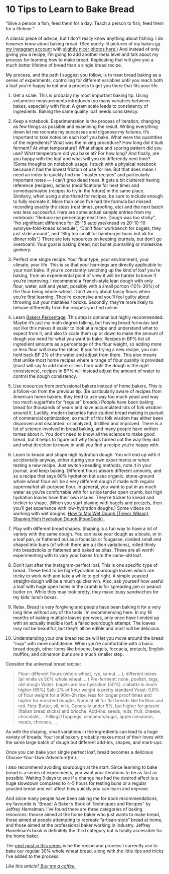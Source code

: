 
# 10 Tips to Learn to Bake Bread

“Give a person a fish, feed them for a day. Teach a person to fish, feed them for a lifetime.”

A classic piece of advice, but I don’t really know anything about fishing. I do however know about baking bread. (See poorly-lit pictures of my bakes [on my instagram account](https://www.instagram.com/dgryski/) with [slightly nicer photos here.](https://www.instagram.com/littlebluebakehouse/)) And instead of only giving you a recipe, I’m going to add another meta level and talk about my process for learning how to make bread. Replicating that will give you a much better lifetime of bread than a single bread recipe.

My process, and the path I suggest you follow, is to treat bread baking as a series of experiments, controlling for different variables until you reach both a loaf you’re happy to eat and a process to get you there that fits your life.

1. Get a scale. This is probably my most important baking tip. Using volumetric measurements introduces too many variables between bakes, especially with flour. A gram scale leads to consistency of ingredients. Baking the same quality loaf needs consistency.

1. Keep a notebook. Experimentation is the process of iteration, changing as few things as possible and examining the result. Writing everything down let me recreate my successes and diganose my failures. It’s important to take notes on each loaf you bake. What were the quantities of the ingredients? What was the mixing procedure? How long did it bulk ferment? At what temperature? What shape and scoring pattern did you use? What temperature did you bake at? For how long? And finally, are you happy with the loaf and what will you do differently next time? (Some thoughts on notebook usage. I stuck with a physical notebook because it had the lowest friction of use for me. But that does mean I need an index to quickly find my “master recipes” and particularly important notes — I can’t grep dead trees. It gets a bit cluttered having reference (recipes), actions (modifications for next time) and someday/maybe (recipes to try in the future) in the same place. Similarly, when using a shorthand for recipes, be sure to include enough to fully recreate it. More than once I’ve had the formula but missed recording exactly the steps (rest times, proofing, etc) and the next batch was less successful. Here are some actual sample entries from my notebook: “Reduce rye percentage next time. Dough was too sticky”, “No significant difference for 25–15 autolyse/knead vs 20–10–10 autolyse-fold-knead schedule”, “Don’t flour workbench for bagels; they just slide around”, and “85g too small for hamburger buns but ok for dinner rolls”.) There are lots resources on keeping journals, but don’t go overboard. Your goal is baking bread, not bullet journalling or moleskine geekery.

1. Perfect one single recipe. Your flour type, your environment, your climate, your life. This is so that your learnings are directly applicable to your next bake. If you’re constantly switching up the kind of loaf you’re baking, from an experimental point of view it will be harder to know if you’re improving. I recommend a French-style lean dough with only flour, water, salt and yeast, possibly with a small portion (10%-30%) of the flour being whole-wheat. Don’t worry about fancy flours when you’re first learning. They’re expensive and you’ll feel guilty about throwing out your mistakes / bricks. Secondly, they’re more likely to behave differently from the recipes you find online.

1. Learn [Bakers Percentage](https://www.kingarthurflour.com/pro/reference/bakers-percentage). This step is optional but highly recommended. Maybe it’s just my math degree talking, but having bread formulas laid out like this makes it easier to look at a recipe and understand what to expect from it, and also to scale them up or down to make the amount of dough you need for what you want to bake. Recipes in BP% list all ingredient amounts as a percentage of the flour weight, so adding more or less flour will skew the ratios. If you’re trying a new recipe, you can hold back BP 2% of the water and adjust from there. This also means that unlike most home recipes where a range of flour quanity is provided (most will say to add more or less flour until the dough is the right consistency), recipes in BP% will instead adjust the amount of water to control the dough consistency.

1. Use resources from professional bakers instead of home bakers. This is a follow-on from the previous tip. (Be particularly aware of recipes from American home bakers: they tend to use way too much yeast and way too much sugar/fats for “regular” breads.) People have been baking bread for thousands of years and have accumulated lots of folk wisdom around it. Luckily, modern bakeries have studied bread making in pursuit of commercial optimization, so much of this folk wisdom has either been disproven and discarded, or analyzed, distilled and improved. There is a lot of science involved in bread baking, and many people have written tomes about it. You don’t need to know all the science to make good bread, but it helps to figure out why things turned out the way they did and what direction to move in until you find a recipe you’re happy with.

1. Learn to knead and shape high hydration dough. You will end up with it accidentally anyway, either during your own experiments or when testing a new recipe. Just switch kneading methods, note it in your journal, and keep baking. Different flours absorb different amounts, and so a recipe that says 80% hydration but uses organic, stone-ground whole wheat flour will be a very different dough if made with regular supermarket all-purpose flour. In general, you want to put in as much water as you’re comfortable with for a nice tender open crumb, but high hydration loaves have their own issues. They’re tricker to knead and trickier to shape. (When you start playing with bagels and pretzels, then you’ll get experience with low-hydration doughs.) Some videos on working with wet doughs: [How to Mix Wet Dough (Trevor Wilson)](https://www.youtube.com/watch?v=zgz0oAhgwyg), [Shaping High Hydration Dough (FoodGeek) ](https://www.youtube.com/watch?v=IxVSlizlt-s).

1. Play with different bread shapes. Shaping is a fun way to have a lot of variety with the same dough. You can bake your dough as a boule, or in a loaf pan, or flattened out as a focaccia or fougasse, divided small and shaped into buns (of which there are a zillion variations), rolled thinly into breadsticks or flattened and baked as pitas. These are all worth experimenting with to vary your bakes from the same-old loaf.

1. Don’t lust after the Instagram-perfect loaf. This is one specific type of bread. These tend to be high-hydration sourdough loaves which are tricky to work with and take a while to get right. A simple yeasted straight-dough will be a much quicker win. Also, ask yourself how useful a loaf with huge open holes in the crumb is for spreading jam or peanut butter on. While they may look pretty, they make lousy sandwiches for my kids’ lunch boxes.

1. Relax. Bread is very forgiving and people have been baking it for a very long time without any of the tools I’m recommending here. In my 18 months of baking multiple loaves per week, only once have I ended up with an actually inedible loaf: a failed sourdough attempt. The loaves may not be beautiful, but they’ll all be edible and most will be delicious.

1. Understanding your one bread recipe will let you move around the bread “map” with more confidence. When you’re comfortable with a basic bread dough, other items like brioche, bagels, foccacia, pretzels, English muffins, and cinnamon buns are a much smaller step.

Consider the universal bread recipe:
> Flour: different flours (whole wheat, rye, kamut, …), different mixes (all white vs 50% whole wheat, …)
> Pre-ferment: none, poolish, biga, old-dough
> Water: bagels are low hydration (50%), ciabatta is much higher (85%)
> Salt: 2% of flour weight is pretty standard
> Yeast: 0.6% of flour weight for a 90m-2h rise, less for longer proof times and higher for enriched doughs. None at all for flat breads like tortillas and roti.
> Fats: Butter, oil, milk. Generally under 5%, but higher for grissini (Italian bread sticks) and brioche.
> Add-ins: seeds, nuts, fruit, cheese, chocolate, …
> Fillings/Toppings: cinnamon/sugar, apple cinnamon, meats, cheeses, …

As with the shaping, small variations in the ingredients can lead to a huge variety of breads. Your local bakery probably makes most of their loves with the same large batch of dough but different add-ins, shapes, and mark-ups.

Once you can bake your single perfect loaf, bread becomes a delicious Choose-Your-Own-Adventure(tm).

I also recommend avoiding sourdough at the start. Since learning to bake bread is a series of experiments, you want your iterations to be as fast as possible. Waiting 3 days to see if a change has had the desired affect is a huge slowdown compared to 4–5 hours for testing buns or a regular yeasted bread and will affect how quickly you can learn and improve.

And since many people have been asking me for book recommendations, my favourite is “Bread: A Baker’s Book of Techniques and Recipes” by Jeffrey Hamelman. I’ve found there are three categories of baking resources: thoose aimed at the home baker who just wants to make bread, those aimed at people attempting to recreate “artisan-style” bread at home, and those aimed at the professional baker working in industry. Jeffrey Hamelman’s book is definitely the third category but is totally accessible for the home baker.

The [next post in this series](step-by-step.md) is be the recipe and process I currently use to bake our regular 30% whole wheat bread, along with the little tips and tricks I’ve added to the process.

*Like this article?[ Buy me a coffee.](https://www.buymeacoffee.com/dgryski)*
